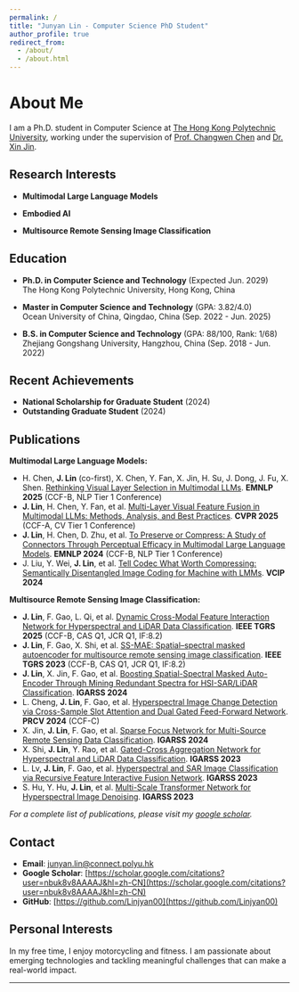 ```yaml
---
permalink: /
title: "Junyan Lin - Computer Science PhD Student"
author_profile: true
redirect_from: 
  - /about/
  - /about.html
---
```


# About Me

I am a Ph.D. student in Computer Science at [The Hong Kong Polytechnic University](https://www.polyu.edu.hk/), working under the supervision of [Prof. Changwen Chen](https://scholar.google.com/citations?user=w2HXPUUAAAAJ) and [Dr. Xin Jin](https://scholar.google.com/citations?user=byaSC-kAAAAJ&hl=zh-CN). 

## Research Interests

- **Multimodal Large Language Models**

- **Embodied AI**

- **Multisource Remote Sensing Image Classification**

## Education

- **Ph.D. in Computer Science and Technology** (Expected Jun. 2029)  
  The Hong Kong Polytechnic University, Hong Kong, China

- **Master in Computer Science and Technology** (GPA: 3.82/4.0)  
  Ocean University of China, Qingdao, China (Sep. 2022 - Jun. 2025)

- **B.S. in Computer Science and Technology** (GPA: 88/100, Rank: 1/68)  
  Zhejiang Gongshang University, Hangzhou, China (Sep. 2018 - Jun. 2022)

## Recent Achievements

- **National Scholarship for Graduate Student** (2024)
- **Outstanding Graduate Student** (2024)


## Publications



**Multimodal Large Language Models:**

- H. Chen, **J. Lin** (co-first), X. Chen, Y. Fan, X. Jin, H. Su, J. Dong, J. Fu, X. Shen. [Rethinking Visual Layer Selection in Multimodal LLMs](https://arxiv.org/abs/2504.21447). **EMNLP 2025** (CCF-B, NLP Tier 1 Conference)
- **J. Lin**, H. Chen, Y. Fan, et al. [Multi-Layer Visual Feature Fusion in Multimodal LLMs: Methods, Analysis, and Best Practices](https://arxiv.org/pdf/2503.06063). **CVPR 2025** (CCF-A, CV Tier 1 Conference)
- **J. Lin**, H. Chen, D. Zhu, et al. [To Preserve or Compress: A Study of Connectors Through Perceptual Efficacy in Multimodal Large Language Models](https://aclanthology.org/2024.emnlp-main.325/). **EMNLP 2024** (CCF-B, NLP Tier 1 Conference)
- J. Liu, Y. Wei, **J. Lin**, et al. [Tell Codec What Worth Compressing: Semantically Disentangled Image Coding for Machine with LMMs](https://ieeexplore.ieee.org/abstract/document/10849922/). **VCIP 2024**

**Multisource Remote Sensing Image Classification:**
- **J. Lin**, F. Gao, L. Qi, et al. [Dynamic Cross-Modal Feature Interaction Network for Hyperspectral and LiDAR Data Classification](https://ieeexplore.ieee.org/abstract/document/10924653). **IEEE TGRS 2025** (CCF-B, CAS Q1, JCR Q1, IF:8.2)
- **J. Lin**, F. Gao, X. Shi, et al. [SS-MAE: Spatial–spectral masked autoencoder for multisource remote sensing image classification](https://ieeexplore.ieee.org/abstract/document/10314566/). **IEEE TGRS 2023** (CCF-B, CAS Q1, JCR Q1, IF:8.2)
- **J. Lin**, X. Jin, F. Gao, et al. [Boosting Spatial-Spectral Masked Auto-Encoder Through Mining Redundant Spectra for HSI-SAR/LiDAR Classification](https://ieeexplore.ieee.org/abstract/document/10642405/). **IGARSS 2024**
- L. Cheng, **J. Lin**, F. Gao, et al. [Hyperspectral Image Change Detection via Cross-Sample Slot Attention and Dual Gated Feed-Forward Network](https://link.springer.com/chapter/10.1007/978-981-97-8493-6_32). **PRCV 2024** (CCF-C)
- X. Jin, **J. Lin**, F. Gao, et al. [Sparse Focus Network for Multi-Source Remote Sensing Data Classification](https://ieeexplore.ieee.org/abstract/document/10641700). **IGARSS 2024**
- X. Shi, **J. Lin**, Y. Rao, et al. [Gated-Cross Aggregation Network for Hyperspectral and LiDAR Data Classification](https://ieeexplore.ieee.org/abstract/document/10282184/). **IGARSS 2023**
- L. Lv, **J. Lin**, F. Gao, et al. [Hyperspectral and SAR Image Classification via Recursive Feature Interactive Fusion Network](https://ieeexplore.ieee.org/abstract/document/10282312). **IGARSS 2023**
- S. Hu, Y. Hu, **J. Lin**, et al. [Multi-Scale Transformer Network for Hyperspectral Image Denoising](https://ieeexplore.ieee.org/abstract/document/10282467). **IGARSS 2023**

*For a complete list of publications, please visit my [google scholar](https://scholar.google.com/citations?user=nbuk8v8AAAAJ&hl=zh-CN).*

## Contact

- **Email**: junyan.lin@connect.polyu.hk
- **Google Scholar**: [https://scholar.google.com/citations?user=nbuk8v8AAAAJ&hl=zh-CN](https://scholar.google.com/citations?user=nbuk8v8AAAAJ&hl=zh-CN)
- **GitHub**: [https://github.com/Linjyan00](https://github.com/Linjyan00)

## Personal Interests

In my free time, I enjoy motorcycling and fitness. I am passionate about emerging technologies and tackling meaningful challenges that can make a real-world impact.

---
<!-- 
*This website is built using the [Academic Pages template](https://github.com/academicpages/academicpages.github.io) and hosted on GitHub Pages.* -->